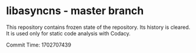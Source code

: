 # libasyncns - master branch

This repository contains frozen state of the repository.
Its history is cleared. It is used only for static code
analysis with Codacy.

Commit Time: 1702707439